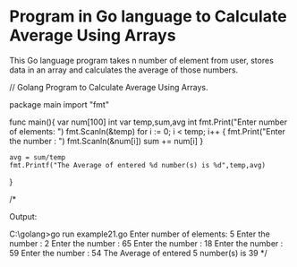 # Program in Go language to Calculate Average Using Arrays

This Go language program takes n number of element from user, stores data in an array and calculates the average of those numbers.

// Golang Program to Calculate Average Using Arrays.

package main
import "fmt"

func main(){
	var num\[100\] int
	var temp,sum,avg int
	fmt.Print("Enter number of elements: ")
	fmt.Scanln(&temp)
	for i := 0; i < temp; i++ {
		fmt.Print("Enter the number : ")
		fmt.Scanln(&num\[i\])
		sum += num\[i\]
	}

	avg = sum/temp
	fmt.Printf("The Average of entered %d number(s) is %d",temp,avg)
}

/\*

Output:

C:\\golang>go run example21.go
Enter number of elements: 5
Enter the number : 2
Enter the number : 65
Enter the number : 18
Enter the number : 59
Enter the number : 54
The Average of entered 5 number(s) is 39
\*/
